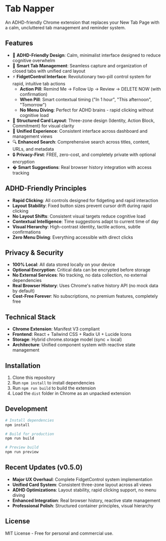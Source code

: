 # Tab Napper

An ADHD-friendly Chrome extension that replaces your New Tab Page with a calm, uncluttered tab management and reminder system.

## Features

- 🧠 **ADHD-Friendly Design**: Calm, minimalist interface designed to reduce cognitive overwhelm
- 📑 **Smart Tab Management**: Seamless capture and organization of closed tabs with unified card layout
- ⚡ **FidgetControl Interface**: Revolutionary two-pill control system for rapid, intuitive tab actions
  - **Action Pill**: Remind Me → Follow Up → Review → DELETE NOW (with confirmation)
  - **When Pill**: Smart contextual timing ("In 1 hour", "This afternoon", "Tomorrow")
  - **No Menu Diving**: Perfect for ADHD brains - rapid clicking without cognitive load
- 🎯 **Structured Card Layout**: Three-zone design (Identity, Action Block, Commitment) for visual clarity
- 🔄 **Unified Experience**: Consistent interface across dashboard and management views
- 🔍 **Enhanced Search**: Comprehensive search across titles, content, URLs, and metadata
- 🔒 **Privacy-First**: FREE, zero-cost, and completely private with optional encryption
- � **Smart Suggestions**: Real browser history integration with access tracking

## ADHD-Friendly Principles

- **Rapid Clicking**: All controls designed for fidgeting and rapid interaction
- **Layout Stability**: Fixed button sizes prevent cursor drift during rapid clicking
- **No Layout Shifts**: Consistent visual targets reduce cognitive load
- **Contextual Intelligence**: Time suggestions adapt to current time of day
- **Visual Hierarchy**: High-contrast identity, tactile actions, subtle confirmations
- **Zero Menu Diving**: Everything accessible with direct clicks

## Privacy & Security

- **100% Local**: All data stored locally on your device
- **Optional Encryption**: Critical data can be encrypted before storage
- **No External Services**: No tracking, no data collection, no external dependencies
- **Real Browser History**: Uses Chrome's native history API (no mock data by default)
- **Cost-Free Forever**: No subscriptions, no premium features, completely free

## Technical Stack

- **Chrome Extension**: Manifest V3 compliant
- **Frontend**: React + Tailwind CSS + Radix UI + Lucide Icons
- **Storage**: Hybrid chrome.storage model (sync + local)
- **Architecture**: Unified component system with reactive state management

## Installation

1. Clone this repository
2. Run `npm install` to install dependencies
3. Run `npm run build` to build the extension
4. Load the `dist` folder in Chrome as an unpacked extension

## Development

```bash
# Install dependencies
npm install

# Build for production
npm run build

# Preview build
npm run preview
```

## Recent Updates (v0.5.0)

- **Major UX Overhaul**: Complete FidgetControl system implementation
- **Unified Card System**: Consistent three-zone layout across all views
- **ADHD Optimizations**: Layout stability, rapid clicking support, no menu diving
- **Enhanced Integration**: Real browser history, reactive state management
- **Professional Polish**: Structured container principles, visual hierarchy

## License

MIT License - Free for personal and commercial use.